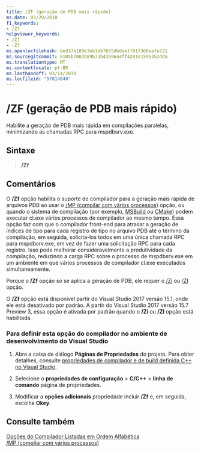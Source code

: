 ```yaml
---
title: /ZF (geração de PDB mais rápido)
ms.date: 03/29/2018
f1_keywords:
- /Zf
helpviewer_keywords:
- /Zf
- -Zf
ms.openlocfilehash: bed37a189e3eb1eb7b55dbdee1f81f360eafa721
ms.sourcegitcommit: 8105b7003b89b73b4359644ff4281e1595352dda
ms.translationtype: MT
ms.contentlocale: pt-BR
ms.lasthandoff: 03/14/2019
ms.locfileid: "57814040"
---
```

# <a name="zf-faster-pdb-generation"></a>/ZF (geração de PDB mais rápido)

Habilite a geração de PDB mais rápida em compilações paralelas, minimizando as chamadas RPC para mspdbsrv.exe.

## <a name="syntax"></a>Sintaxe

> **/Zf**

## <a name="remarks"></a>Comentários

O **/Zf** opção habilita o suporte de compilador para a geração mais rápida de arquivos PDB ao usar o [/MP (compilar com vários processos)](mp-build-with-multiple-processes.md) opção, ou quando o sistema de compilação (por exemplo, [MSBuild ](/visualstudio/msbuild/msbuild-reference) ou [CMake](../cmake-projects-in-visual-studio.md)) podem executar cl.exe vários processos de compilador ao mesmo tempo. Essa opção faz com que o compilador front-end para atrasar a geração de índices de tipo para cada registro de tipo no arquivo PDB até o término da compilação, em seguida, solicita-los todos em uma única chamada RPC para mspdbsrv.exe, em vez de fazer uma solicitação RPC para cada registro. Isso pode melhorar consideravelmente a produtividade da compilação, reduzindo a carga RPC sobre o processo de mspdbsrv.exe em um ambiente em que vários processos de compilador cl.exe executados simultaneamente.

Porque o **/Zf** opção só se aplica a geração de PDB, ele requer o [/Zi](z7-zi-zi-debug-information-format.md) ou [/ZI](z7-zi-zi-debug-information-format.md) opção.

O **/Zf** opção está disponível partir do Visual Studio 2017 versão 15.1, onde ele está desativado por padrão. A partir do Visual Studio 2017 versão 15.7 Preview 3, essa opção é ativada por padrão quando o **/Zi** ou **/ZI** opção está habilitada.

### <a name="to-set-this-compiler-option-in-the-visual-studio-development-environment"></a>Para definir esta opção do compilador no ambiente de desenvolvimento do Visual Studio

1. Abra a caixa de diálogo **Páginas de Propriedades** do projeto. Para obter detalhes, consulte [propriedades de compilador e de build definida C++ no Visual Studio](../working-with-project-properties.md).

1. Selecione o **propriedades de configuração** > **C/C++** > **linha de comando** página de propriedades.

1. Modificar a **opções adicionais** propriedade incluir **/Zf** e, em seguida, escolha **Okey**.

## <a name="see-also"></a>Consulte também

[Opções do Compilador Listadas em Ordem Alfabética](compiler-options-listed-alphabetically.md)<br/>
[/MP (compilar com vários processos)](mp-build-with-multiple-processes.md)<br/>
